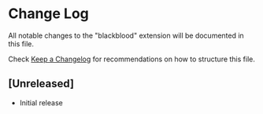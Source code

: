 # Change Log

All notable changes to the "blackblood" extension will be documented in this file.

Check [Keep a Changelog](http://keepachangelog.com/) for recommendations on how to structure this file.

## [Unreleased]

- Initial release

